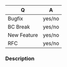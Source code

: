 <!--
Fill in the relevant information below to help triage your issue.
Pick the target branch based on the following criteria:
  * Documentation improvement: master branch
  * Bugfix: master branch
  * QA improvement (additional tests, CS fixes, etc.) that does not change code
    behavior: master branch
  * New feature, or refactor of existing code: develop branch
-->

|    Q        |   A
|------------ | ------
| Bugfix      | yes/no
| BC Break    | yes/no
| New Feature | yes/no
| RFC         | yes/no

### Description

<!--
Tell us about why this change is necessary:
- Are you fixing a bug or providing a failing unit test to demonstrate a bug?
  - How do you reproduce it?
  - What did you expect to happen?
  - What actually happened?
  - TARGET THE master BRANCH

- Are you adding documentation?
  - TARGET THE master BRANCH

- Are you providing a QA improvement (additional tests, CS fixes, etc.) that
  does not change behavior?
  - Explain why the changes are necessary
  - TARGET THE master BRANCH

- Are you fixing a BC Break?
  - How do you reproduce it?
  - What was the previous behavior?
  - What is the current behavior?
  - TARGET THE master BRANCH

- Are you adding something the library currently does not support?
  - Why should it be added?
  - What will it enable?
  - How will the code be used?
  - TARGET THE develop BRANCH

- Are you refactoring code?
  - Why do you feel the refactor is necessary?
  - What types of refactoring are you doing?
  - TARGET THE develop BRANCH
-->
